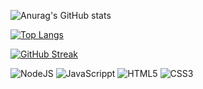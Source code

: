 

![Anurag's GitHub stats](https://github-readme-stats.vercel.app/api?username=sivo91&show_icons=true&theme=radical)

[![Top Langs](https://github-readme-stats.vercel.app/api/top-langs/?username=sivo91&layout=compact)](https://github.com/anuraghazra/github-readme-stats)

[![GitHub Streak](https://github-readme-streak-stats.herokuapp.com/?user=sivo91)](https://git.io/streak-stats)

<img alt="NodeJS" src="https://img.shields.io/badge/node.js-%23485D.svg? style=for-the-badge&logo=node-dot-js&logoColor=white"/>

<img alt="JavaScrippt" src="https://img.shields.io/badge/javascript-%23323330.svg? style=for-the-badge&logo=javascript-js&logoColor=%23F7DF1E"/>

<img alt="HTML5" src="https://img.shields.io/badge/html5-%23E34F26.svg? style=for-the-badge&logo=html5&logoColor=%white"/>

<img alt="CSS3" src="https://img.shields.io/badge/css3-%231572B6.svg? style=for-the-badge&logo=css3&logoColor=%white"/>



